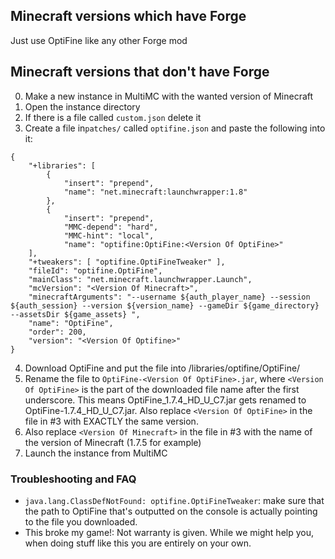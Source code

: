 ## Minecraft versions which have Forge

Just use OptiFine like any other Forge mod

## Minecraft versions that don't have Forge

0. Make a new instance in MultiMC with the wanted version of Minecraft
1. Open the instance directory
2. If there is a file called `custom.json` delete it
3. Create a file in`patches/` called `optifine.json` and paste the following into it:
```
{
    "+libraries": [
        {
            "insert": "prepend",
            "name": "net.minecraft:launchwrapper:1.8"
        },
        {
            "insert": "prepend",
            "MMC-depend": "hard",
            "MMC-hint": "local",
            "name": "optifine:OptiFine:<Version Of OptiFine>"
    ],
    "+tweakers": [ "optifine.OptiFineTweaker" ],
    "fileId": "optifine.OptiFine",
    "mainClass": "net.minecraft.launchwrapper.Launch",
    "mcVersion": "<Version Of Minecraft>",
    "minecraftArguments": "--username ${auth_player_name} --session ${auth_session} --version ${version_name} --gameDir ${game_directory} --assetsDir ${game_assets} ",
    "name": "OptiFine",
    "order": 200,
    "version": "<Version Of Optifine>"
}
```
4. Download OptiFine and put the file into <MMC>/libraries/optifine/OptiFine/
5. Rename the file to `OptiFine-<Version Of OptiFine>.jar`, where `<Version Of OptiFine>` is the part of the downloaded file name after the first underscore. This means OptiFine_1.7.4_HD_U_C7.jar gets renamed to OptiFine-1.7.4_HD_U_C7.jar. Also replace `<Version Of OptiFine>` in the file in #3 with EXACTLY the same version.
6. Also replace `<Version Of Minecraft>` in the file in #3 with the name of the version of Minecraft (1.7.5 for example)
7. Launch the instance from MultiMC

### Troubleshooting and FAQ

* `java.lang.ClassDefNotFound: optifine.OptiFineTweaker`: make sure that the path to OptiFine that's outputted on the console is actually pointing to the file you downloaded.
* This broke my game!: Not warranty is given. While we might help you, when doing stuff like this you are entirely on your own.